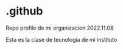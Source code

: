 # .github
Repo profile de mi organizacion 2022.11.08

Esta es la clase de tecnología de mi instituto
